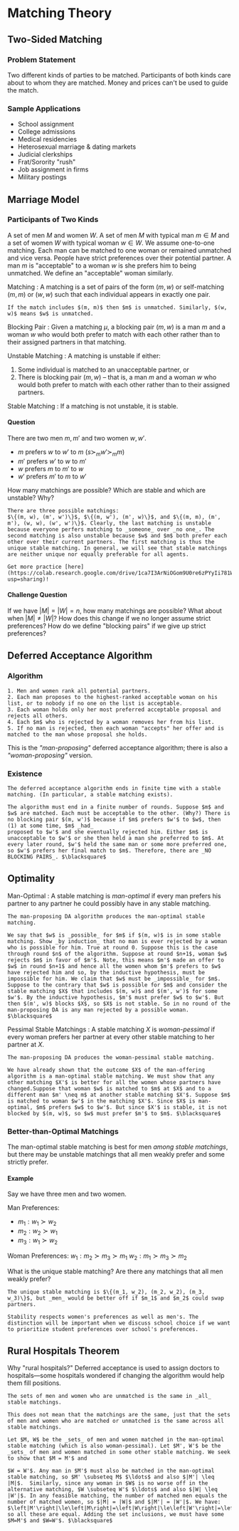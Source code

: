# Matching Theory

## Two-Sided Matching

### Problem Statement

Two different kinds of parties to be matched. Participants of both kinds care about to whom they are matched. Money and prices can't be used to guide the match.

### Sample Applications
* School assignment
* College admissions
* Medical residencies
* Heterosexual marriage & dating markets
* Judicial clerkships
* Frat/Sorority "rush"
* Job assignment in firms
* Military postings

## Marriage Model

### Participants of Two Kinds

A set of men $M$ and women $W$.
A set of men $M$ with typical man $m \in M$ and a set of women $W$ with typical woman $w \in W$. We assume one-to-one matching. Each man can be matched to one woman or remained unmatched and vice versa. People have strict preferences over their potential partner. A man $m$ is "acceptable" to a woman $w$ is she prefers him to being unmatched. We define an "acceptable" woman similarly.


Matching
: A matching is a set of pairs of the form $(m, w)$ or self-matching $(m,m)$ or $(w, w)$ such that each individual appears in exactly one pair. 
```{admonition} Notation
If the match includes $(m, m)$ then $m$ is unmatched. Similarly, $(w, w)$ means $w$ is unmatched.
```

Blocking Pair
: Given a matching $\mu$, a blocking pair $(m, w)$ is a man $m$ and a woman $w$ who would both prefer to match with each other rather than to their assigned partners in that matching.

Unstable Matching
: A matching is unstable if either:
1. Some individual is matched to an unacceptable partner, or 
2. There is blocking pair $(m, w)$ – that is, a man $m$ and a woman $w$ who would both prefer to match with each other rather than to their assigned partners. 

Stable Matching
: If a matching is not unstable, it is stable.

#### Question

There are two men $m, m'$ and two women $w, w'$.
* $m$ prefers $w$ to $w'$ to $m$ ($s \succ_m w' \succ_m m$)
* $m'$ prefers $w'$ to $w$ to $m'$
* $w$ prefers $m$ to $m'$ to $w$
* $w'$ prefers $m'$ to $m$ to $w'$

How many matchings are possible? Which are stable and which are unstable? Why?

```{dropdown} Solution
There are three possible matchings:
$\{(m, w), (m', w')\}$, $\{(m, w'), (m', w)\}$, and $\{(m, m), (m', m'), (w, w), (w', w')\}$. Clearly, the last matching is unstable because everyone perfers matching to _someone_ over _no one_. The second matching is also unstable because $w$ and $m$ both prefer each other over their current partners. The first matching is thus the unique stable matching. In general, we will see that stable matchings are neither unique nor equally preferable for all agents.
```

```{attention}
Get more practice [here](https://colab.research.google.com/drive/1ca7I3ArNiOGom9U0re6zPYyIi781W65V?usp=sharing)!
```

#### Challenge Question

If we have $|M| = |W| = n$, how many matchings are possible? What about when $|M| \neq |W|$? How does this change if we no longer assume strict preferences? How do we define "blocking pairs" if we give up strict preferences?


## Deferred Acceptance Algorithm

### Algorithm
```{prf:algorithm} Deferred Acceptance Algorithm
1. Men and women rank all potential partners.
2. Each man proposes to the highest-ranked acceptable woman on his list, or to nobody if no one on the list is acceptable.
3. Each woman holds only her most preferred acceptable proposal and rejects all others.
4. Each $m$ who is rejected by a woman removes her from his list.
5. If no man is rejected, then each woman "accepts" her offer and is matched to the man whose proposal she holds.
```
This is the _"man-proposing"_ deferred acceptance algorithm; there is also a _"woman-proposing"_ version.

### Existence
```{prf:theorem} Stable Matchings Exist
The deferred acceptance algorithm ends in finite time with a stable matching. (In particular, a stable matching exists).
```
```{prf:proof}
The algorithm must end in a finite number of rounds. Suppose $m$ and $w$ are matched. Each must be acceptable to the other. (Why?) There is no blocking pair $(m, w')$ because if $m$ prefers $w'$ to $w$, then (1) at some time, $m$ _had_
proposed to $w'$ and she eventually rejected him. Either $m$ is unacceptable to $w'$ or she then held a man she preferred to $m$. At every later round, $w'$ held the same man or some more preferred one, so $w'$ prefers her final match to $m$. Therefore, there are _NO BLOCKING PAIRS_. $\blacksquare$
```

## Optimality

Man-Optimal
: A stable matching is _man-optimal_ if every man prefers his partner to any partner he could possibly have in any stable matching.

```{prf:theorem}
The man-proposing DA algorithm produces the man-optimal stable matching.
```
```{prf:proof}
We say that $w$ is _possible_ for $m$ if $(m, w)$ is in some stable matching. Show _by induction_ that no man is ever rejected by a woman who is possible for him. True at round 0. Suppose this is the case through round $n$ of the algorithm. Suppose at round $n+1$, woman $w$ rejects $m$ in favor of $m'$. Note, this means $m'$ made an offer to $w$ in round $n+1$ and hence all the women whom $m'$ prefers to $w$ have rejected him and so, by the inductive hypothesis, must be impossible for him. We claim that $w$ must be _impossible_ for $m$. Suppose to the contrary that $w$ is possible for $m$ and consider the stable matching $X$ that includes $(m, w)$ and $(m', w')$ for some $w'$. By the inductive hypothesis, $m'$ must prefer $w$ to $w'$. But then $(m', w)$ blocks $X$, so $X$ is not stable. So in no round of the man-proposing DA is any man rejected by a possible woman. $\blacksquare$
```

Pessimal Stable Matchings
: A stable matching $X$ is _woman-pessimal_ if every woman prefers her partner at every other stable matching to her partner at $X$.

```{prf:theorem}
The man-proposing DA produces the woman-pessimal stable matching.
```
```{prf:proof}
We have already shown that the outcome $X$ of the man-offering algorithm is a man-optimal stable matching. We must show that any other matching $X'$ is better for all the women whose partners have changed.Suppose that woman $w$ is matched to $m$ at $X$ and to a different man $m' \neq m$ at another stable matching $X'$. Suppose $m$ is matched to woman $w'$ in the matching $X'$. Since $X$ is man-optimal, $m$ prefers $w$ to $w'$. But since $X'$ is stable, it is not blocked by $(m, w)$, so $w$ must prefer $m'$ to $m$. $\blacksquare$ 
```

### Better-than-Optimal Matchings
The man-optimal stable matching is best for men _among stable matchings_, but there may be unstable matchings that all men weakly prefer and some strictly prefer.

#### Example
Say we have three men and two women.

Man Preferences:
* $m_1: w_1 \succ w_2$
* $m_2: w_2 \succ w_1$
* $m_3: w_1 \succ w_2$

Woman Preferences:
$w_1: m_2 \succ m_3 \succ m_1$ 
$w_2: m_1 \succ m_3 \succ m_2$

What is the unique stable matching? Are there any matchings that all men weakly prefer?

```{dropdown} Solution
The unique stable matching is $\{(m_1, w_2), (m_2, w_2), (m_3, w_3)\}$, but _men_ would be better off if $m_1$ and $m_2$ could swap partners.
```

```{admonition} Lesson
Stability respects women's preferences as well as men's. The distinction will be important when we discuss school choice if we want to prioritize student preferences over school's preferences.
```

## Rural Hospitals Theorem

Why "rural hospitals?" Deferred acceptance is used to assign doctors to hospitals—some hospitals wondered if changing the algorithm would help them fill positions.

```{prf:theorem} Rural Hospitals Theorem
The sets of men and women who are unmatched is the same in _all_ stable matchings.
```
```{warning}
This does not mean that the matchings are the same, just that the sets of men and women who are matched or unmatched is the same across all stable matchings.
```
```{prf:proof}
Let $M, W$ be the _sets_ of men and women matched in the man-optimal stable matching (which is also woman-pessimal). Let $M', W'$ be the _sets_ of men and women matched in some other stable matching. We seek to show that $M = M'$ and

$W = W'$. Any man in $M'$ must also be matched in the man-optimal stable matching, so $M' \subseteq M$ $\ldots$ and also $|M'| \leq |M|$.  Similarly, since any woman in $W$ is no worse off in the alternative matching, $W \subseteq W'$ $\ldots$ and also $|W| \leq |W'|$. In any feasible matching, the number of matched men equals the number of matched women, so $|M| = |W|$ and $|M'| = |W'|$. We have: $\left|M'\right|\le\left|M\right|=\left|W\right|\le\left|W'\right|=\left|M'\right|$, so all these are equal. Adding the set inclusions, we must have some $M=M'$ and $W=W'$. $\blacksquare$
```